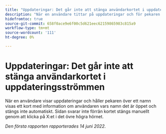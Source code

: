 ```yaml
---
title: "Uppdateringar: Det går inte att stänga användarkortet i uppdateringsströmmen"
description: "När en användare tittar på uppdateringar och för pekaren över ett namn visas ett kort med information om användaren vars namn det är öppet och stängs inte automatiskt. Sidan svarar inte förrän kortet stängs manuellt genom att klicka på krysset i det övre högra hörnet."
hidefromtoc: true
source-git-commit: 658f0ace9e6f00c5d621eec62159865983c815a9
workflow-type: tm+mt
source-wordcount: '111'
ht-degree: 0%

---
```



# Uppdateringar: Det går inte att stänga användarkortet i uppdateringsströmmen

När en användare visar uppdateringar och håller pekaren över ett namn visas ett kort med information om användaren vars namn det är öppet och stängs inte automatiskt. Sidan svarar inte förrän kortet stängs manuellt genom att klicka på X:et i det övre högra hörnet.

_Den första rapporten rapporterades 14 juni 2022._
